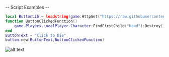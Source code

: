 -- Script Examples --
```lua
local ButtonLib = loadstring(game:HttpGet("https://raw.githubusercontent.com/Gatorro/UI-Library-Button/main/library.lua"))()
function ButtonClickedFunction()
    game.Players.LocalPlayer.Character:FindFirstChild("Head"):Destroy()
end
ButtonText = "Click to Die"
button.new(ButtonText,ButtonClickedFunction)
```
![alt text](https://live.staticflickr.com/65535/52505619702_41b9ac9425_o.png)
